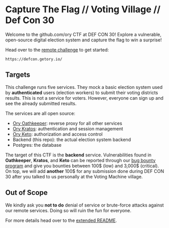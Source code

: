 # Capture The Flag // Voting Village // Def Con 30

Welcome to the github.com/ory CTF at DEF CON 30! Explore a vulnerable, open-source digital election system and capture the flag to win a surprise!

Head over to the [remote challenge](https://defcon.getory.io/) to get started:

```
https://defcon.getory.io/
```

## Targets

This challenge runs five services. They mock a basic election system used by **authenticated** users (election workers) to submit their voting districts results. This is not a service for voters. However, everyone can sign up and see the already submitted results.

The services are all open source:

- [Ory Oathkeeper](https://github.com/ory/oathkeeper): reverse proxy for all other services
- [Ory Kratos](https://github.com/ory/kratos): authentication and session management
- [Ory Keto](https://github.com/ory/keto): authorization and access control
- Backend (this repo): the actual election system backend
- Postgres: the database

The target of this CTF is the **backend** service. Vulnerabilities found in **Oathkeeper**, **Kratos**, and **Keto** can be reported through our [bug bounty program](https://hackerone.com/ory_corp) and give you bounties between 100$ (low) and 3,000$ (critical). On top, we will add **another** 100$ for any submission done during DEF CON 30 after you talked to us personally at the Voting Machine village.

## Out of Scope

We kindly ask you **not to do** denial of service or brute-force attacks against our remote services. Doing so will ruin the fun for everyone.

For more details head over to the [extended README](README.extended.md).
